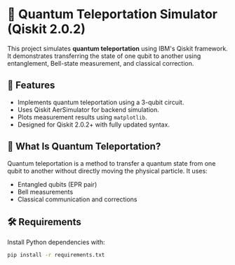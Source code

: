 # 🧪 Quantum Teleportation Simulator (Qiskit 2.0.2)

This project simulates **quantum teleportation** using IBM's Qiskit framework. It demonstrates transferring the state of one qubit to another using entanglement, Bell-state measurement, and classical correction.

## 📌 Features

- Implements quantum teleportation using a 3-qubit circuit.
- Uses Qiskit AerSimulator for backend simulation.
- Plots measurement results using `matplotlib`.
- Designed for Qiskit 2.0.2+ with fully updated syntax.

## 🧠 What Is Quantum Teleportation?

Quantum teleportation is a method to transfer a quantum state from one qubit to another without directly moving the physical particle. It uses:
- Entangled qubits (EPR pair)
- Bell measurements
- Classical communication and corrections

## 🛠️ Requirements

Install Python dependencies with:

```bash
pip install -r requirements.txt
